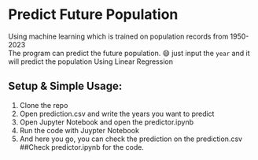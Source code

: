# Predict Future Population
Using machine learning which is trained on population records from 1950-2023 \
The program can predict the future population.
:smile: just input the `year` and it will predict the population Using Linear Regression
## Setup & Simple Usage:
1. Clone the repo
2. Open prediction.csv and write the years you want to predict
3. Open Jupyter Notebook and open the predictor.ipynb
4. Run the code with Juypter Notebook
5. And here you go, you can check the prediction on the prediction.csv
##Check predictor.ipynb for the code.
